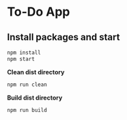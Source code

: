 # To-Do App

## Install packages and start

```bash
npm install
npm start
```

**Clean dist directory**

```bash
npm run clean
```

**Build dist directory**

```bash
npm run build
```